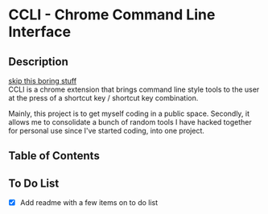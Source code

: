 # CCLI - Chrome Command Line Interface

## Description
[skip this boring stuff](https://github.com/poistooshort/ccli?tab=readme-ov-file#table-of-contents)  
CCLI is a chrome extension that brings command line style tools to the user at the press of a shortcut key / shortcut key combination.

Mainly, this project is to get myself coding in a public space. Secondly, it allows me to consolidate a bunch of random tools I have hacked together for personal use since I've started coding, into one project.

## Table of Contents

## To Do List
- [x] Add readme with a few items on to do list
